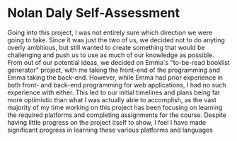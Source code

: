 # Nolan Daly Self-Assessment

Going into this project, I was not entirely sure which direction we were going to take. Since it was just the two of us, we decided not to do anyting overly ambitious, but still wanted to create something that would be challenging and push us to use as much of our knowledge as possible. From out of our potential ideas, we decided on Emma's "to-be-read booklist generator" project, with me taking the front-end of the programming and Emma taking the back-end. However, while Emma had prior experience in both front- and back-end programming for web applications, I had no such experience with either. This led to our initial timelines and plans being far more optimistic than what I was actually able to accomplish, as the vast majority of my time working on this project has been focusing on learning the required platforms and completing assignments for the course. Despite having little progress on the project itself to show, I feel I have made significant progress in learning these various platforms and languages
